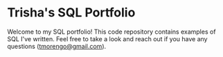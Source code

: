 # Trisha's SQL Portfolio
Welcome to my SQL portfolio! 
This code repository contains examples of SQL I've written. Feel free to take a look and reach out if you have any questions (tmorengo@gmail.com).
